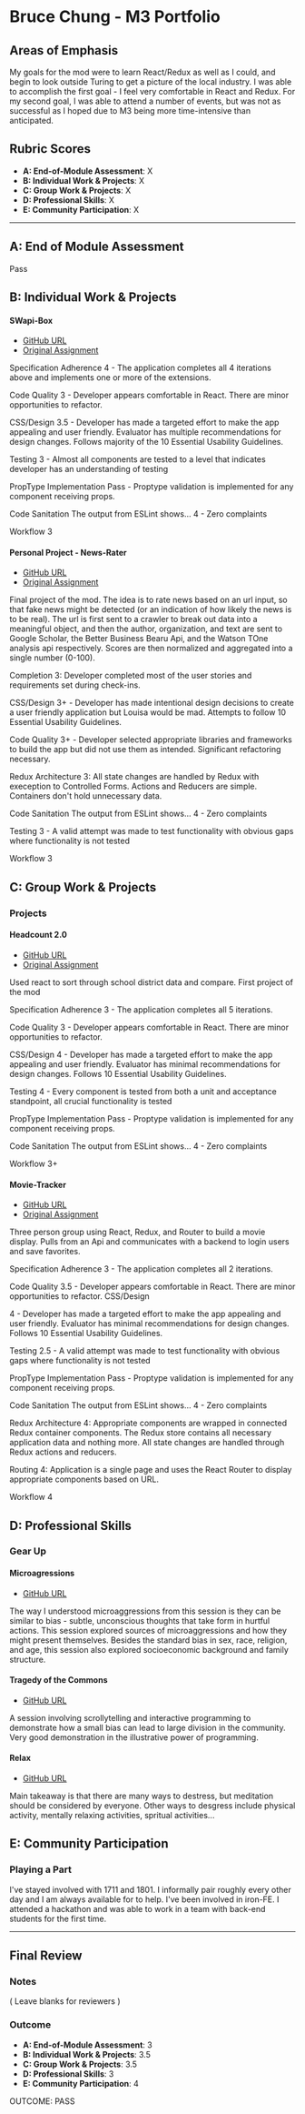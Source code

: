# Bruce Chung - M3 Portfolio

## Areas of Emphasis

My goals for the mod were to learn React/Redux as well as I could, and begin to look outside Turing to get a picture of the local industry.  I was able to accomplish the first goal - I feel very comfortable in React and Redux.  For my second goal, I was able to attend a number of events, but was not as successful as I hoped due to M3 being more time-intensive than anticipated.

## Rubric Scores

* **A: End-of-Module Assessment**: X
* **B: Individual Work & Projects**: X
* **C: Group Work & Projects**: X
* **D: Professional Skills**: X
* **E: Community Participation**: X

-----------------------

## A: End of Module Assessment

Pass

## B: Individual Work & Projects

#### SWapi-Box

* [GitHub URL](https://github.com/brucekchung/swapi-box)
* [Original Assignment](http://frontend.turing.io/projects/swapi-box.html)

Specification Adherence
4 - The application completes all 4 iterations above and implements one or more of the extensions.

Code Quality
3 - Developer appears comfortable in React. There are minor opportunities to refactor.

CSS/Design
3.5 - Developer has made a targeted effort to make the app appealing and user friendly. Evaluator has multiple recommendations for design changes. Follows majority of the 10 Essential Usability Guidelines.

Testing
3 - Almost all components are tested to a level that indicates developer has an understanding of testing

PropType Implementation
Pass - Proptype validation is implemented for any component receiving props.

Code Sanitation
The output from ESLint shows…
4 - Zero complaints

Workflow
3 


#### Personal Project - News-Rater

* [GitHub URL](https://github.com/brucekchung/truth-checker)
* [Original Assignment](http://frontend.turing.io/projects/self-directed-project.html)

Final project of the mod.  The idea is to rate news based on an url input, so that fake news might be detected (or an indication of how likely the news is to be real). The url is first sent to a crawler to break out data into a meaningful object, and then the author, organization, and text are sent to Google Scholar, the Better Business Bearu Api, and the Watson TOne analysis api respectively.  Scores are then normalized and aggregated into a single number (0-100).

Completion
3: Developer completed most of the user stories and requirements set during check-ins.

CSS/Design
3+ - Developer has made intentional design decisions to create a user friendly application but Louisa would be mad. Attempts to follow 10 Essential Usability Guidelines.

Code Quality
3+ - Developer selected appropriate libraries and frameworks to build the app but did not use them as intended. Significant refactoring necessary.

Redux Architecture
3: All state changes are handled by Redux with exeception to Controlled Forms. Actions and Reducers are simple. Containers don't hold unnecessary data.

Code Sanitation
The output from ESLint shows…
4 - Zero complaints

Testing
3 - A valid attempt was made to test functionality with obvious gaps where functionality is not tested

Workflow
3

## C: Group Work & Projects

### Projects


#### Headcount 2.0

* [GitHub URL](https://github.com/brucekchung/headcount2.0)
* [Original Assignment](https://github.com/turingschool-examples/headcount2.0)

Used react to sort through school district data and compare.  First project of the mod

Specification Adherence
3 - The application completes all 5 iterations.

Code Quality
3 - Developer appears comfortable in React. There are minor opportunities to refactor.

CSS/Design
4 - Developer has made a targeted effort to make the app appealing and user friendly. Evaluator has minimal recommendations for design changes. Follows 10 Essential Usability Guidelines.

Testing
4 - Every component is tested from both a unit and acceptance standpoint, all crucial functionality is tested

PropType Implementation
Pass - Proptype validation is implemented for any component receiving props.

Code Sanitation
The output from ESLint shows…
4 - Zero complaints

Workflow
3+


#### Movie-Tracker

* [GitHub URL](https://github.com/OphDub/movie-tracker)
* [Original Assignment](https://github.com/turingschool-examples/movie-tracker)

Three person group using React, Redux, and Router to build a movie display.  Pulls from an Api and communicates with a backend to login users and save favorites.

Specification Adherence
3 - The application completes all 2 iterations.

Code Quality
3.5 - Developer appears comfortable in React. There are minor opportunities to refactor.
CSS/Design

4 - Developer has made a targeted effort to make the app appealing and user friendly. Evaluator has minimal recommendations for design changes. Follows 10 Essential Usability Guidelines.

Testing
2.5 - A valid attempt was made to test functionality with obvious gaps where functionality is not tested

PropType Implementation
Pass - Proptype validation is implemented for any component receiving props.

Code Sanitation
The output from ESLint shows…
4 - Zero complaints

Redux Architecture
4: Appropriate components are wrapped in connected Redux container components. The Redux store contains all necessary application data and nothing more. All state changes are handled through Redux actions and reducers.

Routing
4: Application is a single page and uses the React Router to display appropriate components based on URL.

Workflow
4

## D: Professional Skills

### Gear Up
#### Microagressions

* [GitHub URL](https://github.com/turingschool/gear-up/blob/master/microaggressions_update.md)

The way I understood microaggressions from this session is they can be similar to bias - subtle, unconscious thoughts that take form in hurtful actions.  This session explored sources of microaggressions and how they might present themselves.  Besides the standard bias in sex, race, religion, and age, this session also explored socioeconomic background and family structure.

#### Tragedy of the Commons

* [GitHub URL](https://github.com/turingschool/gear-up/blob/master/tragedy_of_the_commons.markdown)

A session involving scrollytelling and interactive programming to demonstrate how a small bias can lead to large division in the community.  Very good demonstration in the illustrative power of programming.

#### Relax

* [GitHub URL](https://github.com/turingschool/gear-up/blob/master/m4_sessions/1801-inning/group_3.md)

Main takeaway is that there are many ways to destress, but meditation should be considered by everyone.  Other ways to desgress include physical activity, mentally relaxing activities, spritual activities...


## E: Community Participation

### Playing a Part

I've stayed involved with 1711 and 1801.  I informally pair roughly every other day and I am always available for to help.  I've been involved in iron-FE. I attended a hackathon and was able to work in a team with back-end students for the first time.

------------------

## Final Review

### Notes

( Leave blanks for reviewers )

### Outcome

* **A: End-of-Module Assessment**: 3
* **B: Individual Work & Projects**: 3.5
* **C: Group Work & Projects**: 3.5
* **D: Professional Skills**: 3
* **E: Community Participation**: 4

OUTCOME: PASS
